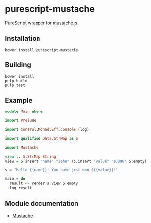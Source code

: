 # purescript-mustache
PureScript wrapper for mustache.js

## Installation

    bower install purescript-mustache

## Building

```
bower install
pulp build
pulp test
```

## Example

``` purescript
module Main where

import Prelude

import Control.Monad.Eff.Console (log)

import qualified Data.StrMap as S

import Mustache

view :: S.StrMap String
view = S.insert "name" "John" (S.insert "value" "10000" S.empty)

s = "Hello {{name}}! You have just won ${{value}}!"

main = do
  result <- render s view S.empty
  log result
```

## Module documentation

- [Mustache](docs/Mustache.md)
